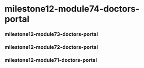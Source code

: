 # milestone12-module74-doctors-portal

### milestone12-module73-doctors-portal

### milestone12-module72-doctors-portal

### milestone12-module71-doctors-portal
